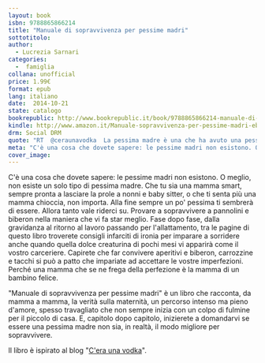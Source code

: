 ```yaml
---
layout: book
isbn: 9788865866214
title: "Manuale di sopravvivenza per pessime madri"
sottotitolo:
author:
  - Lucrezia Sarnari
categories:
  -  famiglia
collana: unofficial
price: 1.99€
format: epub
lang: italiano
date:  2014-10-21
state: catalogo
bookrepublic: http://www.bookrepublic.it/book/9788865866214-manuale-di-sopravvivenza-per-pessime-madri/
kindle: http://www.amazon.it/Manuale-sopravvivenza-per-pessime-madri-ebook/dp/B00OQG6RK6/ref=sr_1_1?ie=UTF8&qid=1413974285&sr=8-1&keywords=manuale+di+sopravvivenza+per+pessime+madri
drm: Social DRM
quote: "RT  @ceraunavodka  La pessima madre è una che ha avuto una pessima idea, ma la esegue ottimamente"
meta: "C'è una cosa che dovete sapere: le pessime madri non esistono. O meglio, non esiste un solo tipo di pessima madre."
cover_image:
---
```

C'è una cosa che dovete sapere: le pessime madri non esistono. O meglio, non esiste un solo tipo di pessima madre. Che tu sia una mamma smart, sempre pronta a lasciare la prole a nonni e baby sitter, o che ti senta più una mamma chioccia, non importa. Alla fine sempre un po' pessima ti sembrerà di essere. Allora tanto vale riderci su. Provare a sopravvivere a pannolini e biberon nella maniera che vi fa star meglio. Fase dopo fase, dalla gravidanza al ritorno al lavoro passando per l'allattamento, tra le pagine di questo libro troverete consigli infarciti di ironia per imparare a sorridere anche quando quella dolce creaturina di pochi mesi vi apparirà come il vostro carceriere. Capirete che far convivere aperitivi e biberon, carrozzine e tacchi si può a patto che impariate ad accettare le vostre imperfezioni. Perché una mamma che se ne frega della perfezione è la mamma di un bambino felice.

"Manuale di sopravvivenza per pessime madri" è un libro che racconta, da mamma a mamma, la verità sulla maternità, un percorso intenso ma pieno d'amore, spesso travagliato che non sempre inizia con un colpo di fulmine per il piccolo di casa. E, capitolo dopo capitolo, inizierete a domandarvi se essere una pessima madre non sia, in realtà, il modo migliore per sopravvivere.

Il libro è ispirato al blog "<a href="http://www.ceraunavodka.it">C'era una vodka</a>".
